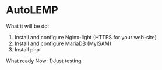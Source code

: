 # AutoLEMP
What it will be do:
1) Install and configure Nginx-light (HTTPS for your web-site)
2) Install and configure MariaDB (MyISAM)
3) Install php

What ready Now:
1)Just testing
